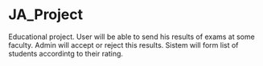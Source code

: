 # JA_Project
Educational project. User will be able to send his results of exams at some faculty. Admin will accept or reject this results. Sistem will form list of students accordintg to their rating.
